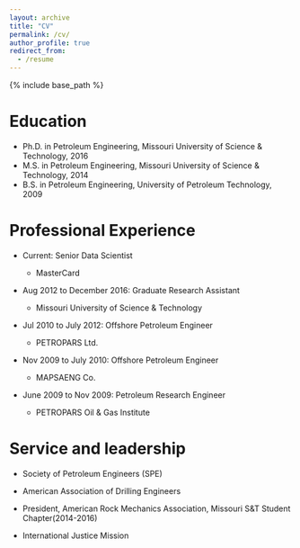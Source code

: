 ```yaml
---
layout: archive
title: "CV"
permalink: /cv/
author_profile: true
redirect_from:
  - /resume
---
```


{% include base_path %}

Education
======
* Ph.D. in Petroleum Engineering, Missouri University of Science & Technology, 2016
* M.S. in Petroleum Engineering, Missouri University of Science & Technology, 2014
* B.S. in Petroleum Engineering, University of Petroleum Technology, 2009

Professional Experience
======
* Current: Senior Data Scientist
  * MasterCard

* Aug 2012 to December 2016: Graduate Research Assistant
  * Missouri University of Science & Technology
  
* Jul 2010 to July 2012: Offshore Petroleum Engineer
  * PETROPARS Ltd.
  
* Nov 2009 to July 2010: Offshore Petroleum Engineer
  * MAPSAENG Co.
  
* June 2009 to Nov 2009: Petroleum Research Engineer
  * PETROPARS Oil & Gas Institute 
  
  
Service and leadership
======
* Society of Petroleum Engineers (SPE)

* American Association of Drilling Engineers

* President, American Rock Mechanics Association, Missouri S&T Student Chapter(2014-2016)

* International Justice Mission 



